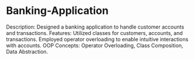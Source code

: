 # Banking-Application
Description: Designed a banking application to handle customer accounts and transactions. Features: Utilized classes for customers, accounts, and transactions. Employed operator overloading to enable intuitive interactions with accounts. OOP Concepts: Operator Overloading, Class Composition, Data Abstraction.
